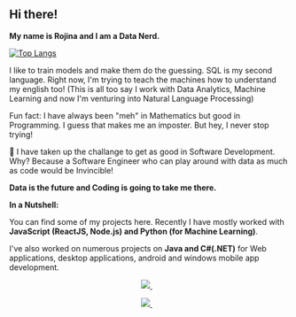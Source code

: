## Hi there! 

**My name is Rojina and I am a Data Nerd.**

[![Top Langs](https://github-readme-stats.vercel.app/api/top-langs/?username=rojinadeuja&layout=compact&hide=jupyter%20notebook&langs_count=7)](https://github.com/anuraghazra/github-readme-stats)

I like to train models and make them do the guessing. SQL is my second language. Right now, I'm trying to teach the machines how to understand my english too! (This is all too say I work with Data Analytics, Machine Learning and now I'm venturing into Natural Language Processing)

Fun fact: I have always been "meh" in Mathematics but good in Programming. I guess that makes me an imposter. But hey, I never stop trying!

:pushpin: I have taken up the challange to get as good in Software Development. Why? Because a Software Engineer who can play around with data as much as code would be Invincible!

**Data is the future and Coding is going to take me there.**



**In a Nutshell:**

You can find some of my projects here. Recently I have mostly worked with **JavaScript (ReactJS, Node.js) and Python (for Machine Learning)**.

I've also worked on numerous projects on **Java and C#(.NET)** for Web applications, desktop applications, android and windows mobile app development.

<p align='center'> 
  <a href="https://www.linkedin.com/in/rojinadeuja/">
    <img src="https://img.shields.io/badge/linkedin-%230077B5.svg?&style=for-the-badge&logo=linkedin&logoColor=white" />
  </a>&nbsp;&nbsp;
</p>
<p align='center'> 
  <a href="https://rojinadeuja.github.io/">
    <img src="https://img.shields.io/static/v1?label=Visit&message=Website&color=green" />
  </a>&nbsp;&nbsp;
</p>

  
<!--
[![Open Source? Yes!](https://badgen.net/badge/Open%20Source%20%3F/Yes%21/blue?icon=github)](https://github.com/Naereen/badges/)
-->

